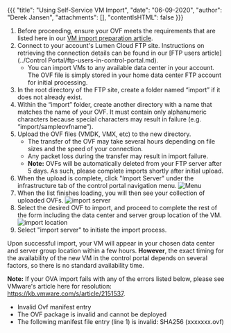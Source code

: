 {{{
  "title": "Using Self-Service VM Import",
  "date": "06-09-2020",
  "author": "Derek Jansen",
  "attachments": [],
  "contentIsHTML": false
}}}

1. Before proceeding, ensure your OVF meets the requirements that are listed here in our [VM import preparation article](../Servers/vm-import-preparation.md).
2. Connect to your account's Lumen Cloud FTP site. Instructions on retrieving the connection details can be found in our [FTP users article](../Control Portal/ftp-users-in-control-portal.md).
    - You can import VMs to any available data center in your account. The OVF file is simply stored in your home data center FTP account for initial processing.
3. In the root directory of the FTP site, create a folder named “import” if it does not already exist.
4. Within the “import” folder, create another directory with a name that matches the name of your OVF. It must contain only alphanumeric characters because special characters may result in failure (e.g. “import/sampleovfname”).
5. Upload the OVF files (VMDK, VMX, etc) to the new directory.
    - The transfer of the OVF may take several hours depending on file sizes and the speed of your connection.
    - Any packet loss during the transfer may result in import failure.
    - **Note:** OVFs will be automatically deleted from your FTP server after 5 days. As such, please complete imports shortly after initial upload.
6. When the upload is complete, click "Import Server" under the infrastructure tab of the control portal navigation menu.
  ![Menu](../images/portal/portal-import-server.png)
7. When the list finishes loading, you will then see your collection of uploaded OVFs.
  ![import server](https://t3n.zendesk.com/attachments/token/uvYOmyt2Jd2E3ASHrSvrtwUpG/?name=VM_Import.png)
8. Select the desired OVF to import, and proceed to complete the rest of the form including the data center and server group location of the VM.
  ![import location](https://t3n.zendesk.com/attachments/token/HfKE7C1T1I2uTYwjLYeNO3GWJ/?name=Screen+Shot+2015-02-04+at+7.43.53+AM.png)
9. Select "import server" to initiate the import process.

Upon successful import, your VM will appear in your chosen data center and server group location within a few hours. **However**, the exact timing for the availability of the new VM in the control portal depends on several factors, so there is no standard availability time.

**Note:** If your OVA import fails with any of the errors listed below, please see VMware's article here for resolution: https://kb.vmware.com/s/article/2151537.

- Invalid Ovf manifest entry
- The OVF package is invalid and cannot be deployed
- The following manifest file entry (line 1) is invalid: SHA256 (xxxxxxx.ovf)
